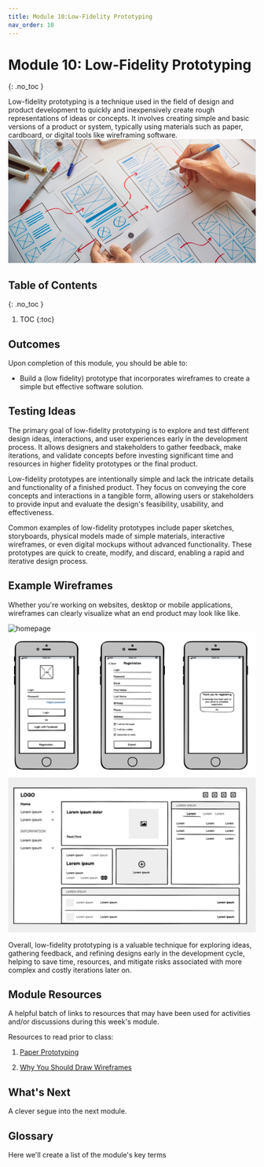 ```yaml
---
title: Module 10:Low-Fidelity Prototyping
nav_order: 10
---
```


<!-- prettier-ignore-start -->

# Module 10: Low-Fidelity Prototyping
{: .no_toc }

Low-fidelity prototyping is a technique used in the field of design and product development to quickly and inexpensively create rough representations of ideas or concepts. It involves creating simple and basic versions of a product or system, typically using materials such as paper, cardboard, or digital tools like wireframing software. ![Protoyping](proto.PNG)

## Table of Contents
{: .no_toc }

1. TOC
{:toc}

<!-- prettier-ignore-end -->

## Outcomes

Upon completion of this module, you should be able to:

- Build a (low fidelity) prototype that incorporates wireframes to create a simple but effective software solution.

## Testing Ideas

The primary goal of low-fidelity prototyping is to explore and test different design ideas, interactions, and user experiences early in the development process. It allows designers and stakeholders to gather feedback, make iterations, and validate concepts before investing significant time and resources in higher fidelity prototypes or the final product.

Low-fidelity prototypes are intentionally simple and lack the intricate details and functionality of a finished product. They focus on conveying the core concepts and interactions in a tangible form, allowing users or stakeholders to provide input and evaluate the design's feasibility, usability, and effectiveness.

Common examples of low-fidelity prototypes include paper sketches, storyboards, physical models made of simple materials, interactive wireframes, or even digital mockups without advanced functionality. These prototypes are quick to create, modify, and discard, enabling a rapid and iterative design process.

## Example Wireframes

Whether you're working on websites, desktop or mobile applications, wireframes can clearly visualize what an end product may look like like.

![homepage](/CX-UX-Course-Notes/Modules/Module%208%20Low-Fidelity%20Prototyping/homepage.PNG)
![account-setup](account-setup-wireframe.png)
![fulllayout](fulllayout.jpg)

Overall, low-fidelity prototyping is a valuable technique for exploring ideas, gathering feedback, and refining designs early in the development cycle, helping to save time, resources, and mitigate risks associated with more complex and costly iterations later on.

## Module Resources

A helpful batch of links to resources that may have been used for activities and/or discussions during this week's module.

Resources to read prior to class:

1. [Paper Prototyping](https://www.nngroup.com/articles/paper-prototyping/)

1. [Why You Should Draw Wireframes](https://www.nngroup.com/articles/draw-wireframe-even-if-you-cant-draw/)

## What's Next

A clever segue into the next module.

## Glossary

Here we'll create a list of the module's key terms
